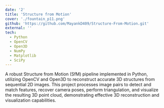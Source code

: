 ```yaml
---
date: '2'
title: 'Structure from Motion'
cover: './fountain_p11.png'
github: 'https://github.com/MayankD409/Structure-From-Motion.git'
external: ''
tech:
  - Python
  - OpenCV
  - Open3D
  - NumPy
  - Matplotlib
  - SciPy
---
```


A robust Structure from Motion (SfM) pipeline implemented in Python, utilizing OpenCV and Open3D to reconstruct accurate 3D structures from sequential 2D images. This project processes image pairs to detect and match features, recover camera poses, perform triangulation, and visualize the resulting 3D point cloud, demonstrating effective 3D reconstruction and visualization capabilities.





